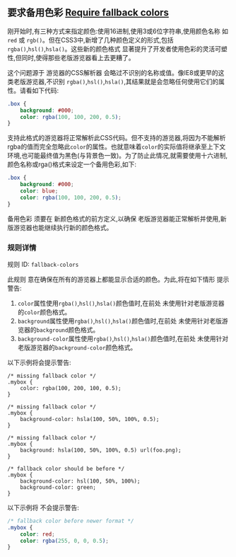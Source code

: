 ## 要求备用色彩  [Require fallback colors](https://github.com/CSSLint/csslint/wiki/Require-fallback-colors)

刚开始时,有三种方式来指定颜色:使用16进制,使用3或6位字符串,使用颜色名称 如 `red` 或 `rgb()`。但在CSS3中,新增了几种颜色定义的形式,包括 `rgba()`,`hsl()`,`hsla()`。这些新的颜色格式 显著提升了开发者使用色彩的灵活可塑性,但同时,使得那些老版游览器看上去更糟了。

这个问题源于 游览器的CSS解析器 会略过不识别的名称或值。像IE8或更早的这类老版游览器,不识别 `rgba()`,`hsl()`,`hsla()`,其结果就是会忽略任何使用它们的属性。请看如下代码:

```css
.box {
    background: #000;
    color: rgba(100, 100, 200, 0.5);
}
```

支持此格式的游览器将正常解析此CSS代码。但不支持的游览器,将因为不能解析rgba的值而完全忽略此`color`的属性。也就意味着`color`的实际值将继承至上下文环境,也可能最终值为黑色(与背景色一致)。为了防止此情况,就需要使用十六进制,颜色名称或rga()格式来设定一个备用色彩,如下:

```css
.box {
    background: #000;
    color: blue;
    color: rgba(100, 100, 200, 0.5);
}
```

备用色彩 须要在 新颜色格式的前方定义,以确保 老版游览器能正常解析并使用,新版游览器也能继续执行新的颜色格式。

### 规则详情

规则 ID: `fallback-colors`

此规则 意在确保在所有的游览器上都能显示合适的颜色。为此,将在如下情形 提示警告:

1. `color`属性使用`rgba()`,`hsl()`,`hsla()`颜色值时,在前处 未使用针对老版游览器的`color`颜色格式。
2. `background`属性使用`rgba()`,`hsl()`,`hsla()`颜色值时,在前处 未使用针对老版游览器的`background`颜色格式。
3. `background-color`属性使用`rgba()`,`hsl()`,`hsla()`颜色值时,在前处 未使用针对老版游览器的`background-color`颜色格式。

以下示例将会提示警告:

```
/* missing fallback color */
.mybox {
    color: rgba(100, 200, 100, 0.5);
}

/* missing fallback color */
.mybox {
    background-color: hsla(100, 50%, 100%, 0.5);
}

/* missing fallback color */
.mybox {
    background: hsla(100, 50%, 100%, 0.5) url(foo.png);
}

/* fallback color should be before */
.mybox {
    background-color: hsl(100, 50%, 100%);
    background-color: green;
}
```

以下示例将 不会提示警告:

```css
/* fallback color before newer format */
.mybox {
    color: red;
    color: rgba(255, 0, 0, 0.5);
}
```

